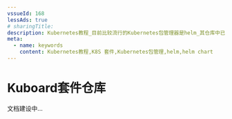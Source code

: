 ```yaml
---
vssueId: 168
lessAds: true
# sharingTitle: 
description: Kubernetes教程_目前比较流行的Kubernetes包管理器是helm_其仓库中已经拥有了许多的helm_chart_Kuboard套件并无意成为另外一个包管理器_设计的出发点是为了在Kuboard界面中提供基于应用程序上下文的监控查看_日志查看等特性
meta:
  - name: keywords
    content: Kubernetes教程,K8S 套件,Kubernetes包管理,helm,helm chart
---
```


# Kuboard套件仓库

<AdSenseTitle/>

文档建设中...

